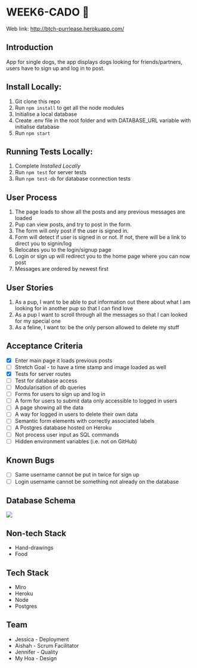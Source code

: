 # WEEK6-CADO :dog:

Web link: http://btch-purrlease.herokuapp.com/

## Introduction

App for single dogs, the app displays dogs looking for friends/partners, users have to sign up and log in to post.

## Install Locally:

1. Git clone this repo
2. Run `npm install` to get all the node modules
3. Initialise a local database
4. Create .env file in the root folder and with DATABASE_URL variable with initialise database
5. Run `npm start`

## Running Tests Locally:

1. Complete _Installed Locally_
2. Run `npm test` for server tests
3. Run `npm test-db` for database connection tests

## User Process

1. The page loads to show all the posts and any previous messages are loaded
2. Pup can view posts, and try to post in the form.
3. The form will only post if the user is signed in.
4. Form will detect if user is signed in or not. If not, there will be a link to direct you to signin/log
5. Relocates you to the login/signup page
6. Login or sign up will redirect you to the home page where you can now post
7. Messages are ordered by newest first

## User Stories

1. As a pup, I want to be able to put information out there about what I am looking for in another pup so that I can find love
2. As a pup I want to scroll through all the messages so that I can looked for my special one
3. As a feline, I want to: be the only person allowed to delete my stuff

## Acceptance Criteria

-   [x] Enter main page it loads previous posts
-   [ ] Stretch Goal - to have a time stamp and image loaded as well
-   [x] Tests for server routes
-   [ ] Test for database access
-   [ ] Modularisation of db queries
-   [ ] Forms for users to sign up and log in
-   [ ] A form for users to submit data only accessible to logged in users
-   [ ] A page showing all the data
-   [ ] A way for logged in users to delete their own data
-   [ ] Semantic form elements with correctly associated labels
-   [ ] A Postgres database hosted on Heroku
-   [ ] Not process user input as SQL commands
-   [ ] Hidden environment variables (i.e. not on GitHub)

## Known Bugs

-   [ ] Same username cannot be put in twice for sign up
-   [ ] Login username cannot be something not already on the database

## Database Schema

![](https://user-images.githubusercontent.com/59407030/90230786-fc7bbf00-de11-11ea-8141-0aa1f2c97cce.png)

## Non-tech Stack

-   Hand-drawings
-   Food

## Tech Stack

-   Miro
-   Heroku
-   Node
-   Postgres

## Team

-   Jessica - Deployment
-   Aishah - Scrum Facilitator
-   Jennifer - Quality
-   My Hoa - Design

